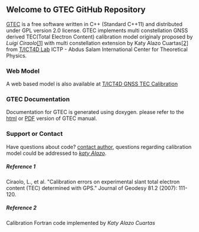 ## Welcome to GTEC GitHub Repository

[GTEC](https://mowaisarain.github.io/GTEC/) is a free software written in C++ (Standard C++11) and distributed under GPL version 2.0 license. GTEC implements multi constellation GNSS derived TEC(Total Electron Content) calibration model originaly proposed by _Luigi Ciraolo_[[1]](#ref1) with multi constellation extension by Katy Alazo Cuartas[[2]](#ref2) from [T/ICT4D Lab](http://t-ict4d.ictp.it/nequick2/gnss-tec-calibration) ICTP - Abdus Salam International Center for Theoretical Physics.


### Web Model
A web based model is also available at [T/ICT4D GNSS TEC Calibration](http://t-ict4d.ictp.it/nequick2/gps-tec-calibration-online)


### GTEC Documentation
Documentation for GTEC is generated using doxygen. please refer to the [html](https://mowaisarain.github.io/GTEC/doc/html/index.html) or [PDF](https://mowaisarain.github.io/GTEC/doc/refman.pdf) version of GTEC manual.


### Support or Contact

Have questions about code? [contact author](mailto:owaisarain@gmail.com), questions regarding calibration model could be addressed to [_katy Alazo_](mailto:kalazo_c@ictp.it ).


##### <a name="ref1"></a>Reference 1
Ciraolo, L., et al. "Calibration errors on experimental slant total electron content (TEC) determined with GPS." Journal of Geodesy 81.2 (2007): 111-120.

##### <a name="ref2"></a>Reference 2
Calibration Fortran code implemented by _Katy Alazo Cuartas_


